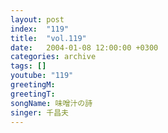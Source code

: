 ```yaml
---
layout: post
index:  "119"
title:  "vol.119"
date:   2004-01-08 12:00:00 +0300
categories: archive
tags: []
youtube: "119"
greetingM: 
greetingT: 
songName: 味噌汁の詩
singer: 千昌夫
---
```

